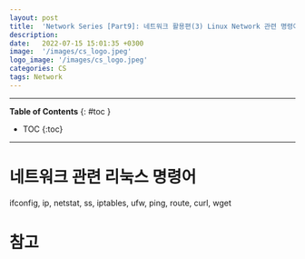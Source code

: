 ```yaml
---
layout: post
title:  'Network Series [Part9]: 네트워크 활용편(3) Linux Network 관련 명령어'
description: 
date:   2022-07-15 15:01:35 +0300
image:  '/images/cs_logo.jpeg'
logo_image: '/images/cs_logo.jpeg'
categories: CS
tags: Network
---
```


---
**Table of Contents**
{: #toc }
*  TOC
{:toc}
---

# 네트워크 관련 리눅스 명령어

ifconfig, ip, netstat, ss, iptables, ufw, ping, route, curl, wget


# 참고
